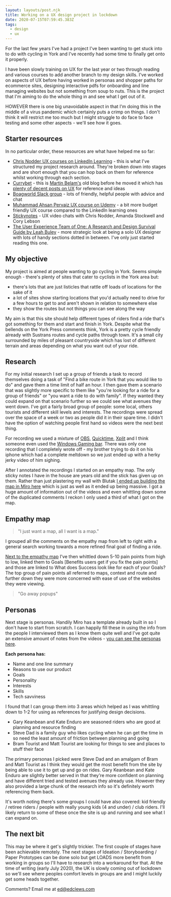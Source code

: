```yaml
---
layout: layouts/post.njk
title: Working on a UX design project in lockdown
date: 2020-07-15T07:59:45.383Z
tags:
  - design
  - ux
---
```

For the last few years I've had a project I've been wanting to get stuck into to do with cycling in York and I've recently had some time to finally get onto it properly.

I have been slowly training on UX for the last year or two through reading and various courses to add another branch to my design skills. I've worked on aspects of UX before having worked in personas and shopper paths for ecommerce sites, designing interactive pdfs for onboarding and line managing websites but not something from soup to nuts. This is the project that I'm aiming to do the whole thing in and see what I get out of it.

HOWEVER there is one big unavoidable aspect in that I'm doing this in the middle of a virus pandemic which certainly puts a crimp on things. I don't think it will restrict me too much but I might struggle to do face to face testing and some other aspects - we'll see how it goes.

## Starter resources

In no particular order, these resources are what have helped me so far:

* [Chris Nodder UX courses on LinkedIn Learning](https://www.linkedin.com/learning/instructors/chris-nodder) - this is what I've structured my project research around. They're broken down into stages and are short enough that you can hop back on them for reference whilst working through each section.
* [Currybet](http://www.currybet.net/) - this is [Martin Belam's](https://martinbelam.com/) old blog before he moved it which has [plenty of decent posts on UX](http://www.currybet.net/cbet_blog/user-experience/) for reference and ideas
* [Boagworld Slack group](https://boagworld.slack.com/) - lots of friendly, helpful people with advice and chat
* [Muhammad Ahsan Pervaiz UX course on Udemy](https://www.udemy.com/course/ux-design-process-for-beginners-from-user-research-to-usability/) - a bit more budget friendly UX course compared to the LinkedIn learning ones
* [Stickynotes](https://stickynotes.chat/) - UX video chats with Chris Nodder, Amanda Stockwell and Cory Lebson
* [The User Experience Team of One: A Research and Design Survival Guide by Leah Buley](http://leahbuley.com/book) - more strategic look at being a solo UX designer with lots of handy sections dotted in between. I've only just started reading this one.

## My objective

My project is aimed at people wanting to go cycling in York. Seems simple enough - there's plenty of sites that cater to cyclists in the York area but:

* there's lots that are just listicles that rattle off loads of locations for the sake of it
* a lot of sites show starting locations that you'd actually need to drive for a few hours to get to and aren't shown in relation to somewhere else
* they show the routes but not things you can see along the way

My aim is that this site should help different types of riders find a ride that's got something for them and start and finish in York. Despite what the bellends on the York Press comments think, York is a pretty cycle friendly already with Sustrans routes and cycle paths through town. It's a small city surrounded by miles of pleasant countryside which has lost of different terrain and areas depending on what you want out of your ride.

## Research

For my initial research I set up a group of friends a task to record themselves doing a task of "Find a bike route in York that you would like to do" and gave them a time limit of half an hour. I then gave them a scenario that was slightly more specific to them like "you're looking for a ride for a group of friends" or "you want a ride to do with family". If they wanted they could expand on that scenario further so we could see what avenues they went down. I've got a fairly broad group of people: some local, others tourists and different skill levels and interests. The recordings were spread over the space of a week or two as people did it in their spare time. I didn't have the option of watching people first hand so videos were the next best thing.

For recording we used a mixture of [OBS](https://obsproject.com/), [Quicktime](https://support.apple.com/en-gb/HT208721), [Xplit](https://www.xsplit.com/) and I think someone even used the [Windows Gaming bar](https://support.microsoft.com/en-gb/help/4027180/windows-10-record-a-game-clip-with-xbox-game-bar). There was only one recording that I completely wrote off - my brother trying to do it on his iphone which had a complete meltdown so we just ended up with a herky jerky video of him sighing.

After I annotated the recordings I started on an empathy map. The only sticky notes I have in the house are years old and the stick has given up on them. Rather than just plastering my wall with Blutak [I ended up building the map in Miro here](https://miro.com/app/board/o9J_ksJnE2s=/) which is just as well as it ended up being massive. I got a huge amount of information out of the videos and even whittling down some of the duplicated comments I reckon I only used a third of what I got on the map.

## Empathy map

> "I just want a map, all I want is a map."

I grouped all the comments on the empathy map from left to right with a general search working towards a more refined final goal of finding a ride.

[Next to the empathy map](https://miro.com/app/board/o9J_ksJnE2s=/) I've then whittled down 5-10 pain points from high to low, linked them to Goals \[Benefits users get if you fix the pain points] and those are linked to What does Success look like for each of your Goals? The top group of pain points all referred to maps, context and route and further down they were more concerned with ease of use of the websites they were viewing.

> "Go away popups"

## Personas

Next stage is personas. Handily Miro has a template already built in so I don't have to start from scratch. I can happily fill these in using the info from the people I interviewed them as I know them quite well and I've got quite an extensive amount of notes from the videos - [you can see the personas here](https://miro.com/app/board/o9J_kqob79g=/). [](https://miro.com/app/board/o9J_kqob79g=/)

**Each persona has:**

* Name and one line summary
* Reasons to use our product
* Goals
* Personality
* Interests
* Skills
* Tech savviness

I found that I can group them into 3 areas which helped as I was whittling down to 1-2 for using as references for justifying design decisions.

* Gary Keanbean and Kate Enduro are seasoned riders who are good at planning and resource finding
* Steve Dad is a family guy who likes cycling when he can get the time in so need the least amount of friction between planning and going
* Bram Tourist and Matt Tourist are looking for things to see and places to stuff their face

The primary personas I picked were Steve Dad and an amalgam of Bram and Matt Tourist as I think they would get the most benefit from the site by being able to use it to get up and go on rides. Gary Keanbean and Kate Enduro are slightly better served in that they're more confident on planning and have different tried and tested avenues they already use. However they also provided a large chunk of the research info so it's definitely worth referencing them back.

It's worth noting there's some groups I could have also covered: kid friendly / retiree riders / people with really young kids (4 and under) / club riders. I'll likely return to some of these once the site is up and running and see what I can expand on.

## The next bit

This may be where it get's slightly trickier. The first couple of stages have been achievable remotely. The next stages of Ideation / Storyboarding / Paper Prototypes can be done solo but get LOADS more benefit from working in groups so I'll have to research into a workaround for that. At the time of writing (early July 2020), the UK is slowly coming out of lockdown so we'll see where peoples comfort levels in groups are and I might luckily get some heads together.

Comments? Email me at [ed@edclews.com](mailto:ed@edclews.com)